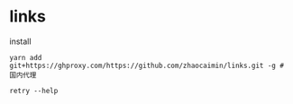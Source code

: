 # links

install
```
yarn add  git+https://ghproxy.com/https://github.com/zhaocaimin/links.git -g # 国内代理
```

```
retry --help
```

